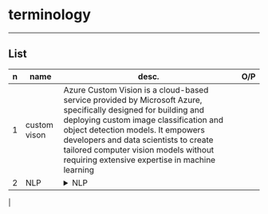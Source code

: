 # terminology

---

## List
|n|name|desc.|O/P|
|-|----|-----|---|
|1|custom vison|Azure Custom Vision is a cloud-based service provided by Microsoft Azure, specifically designed for building and deploying custom image classification and object detection models. It empowers developers and data scientists to create tailored computer vision models without requiring extensive expertise in machine learning|
|2|NLP|<details><summary>NLP</summary>Natural Language Processing (NLP) is the capability of a computer to **interpret spoken or written language** & act in**reponse**.<br/>NLP is the science of reading, understanding, interpreting a language using machine. Once a machine understands what the user intends to comunicate, it responds accordingly</details>
|
